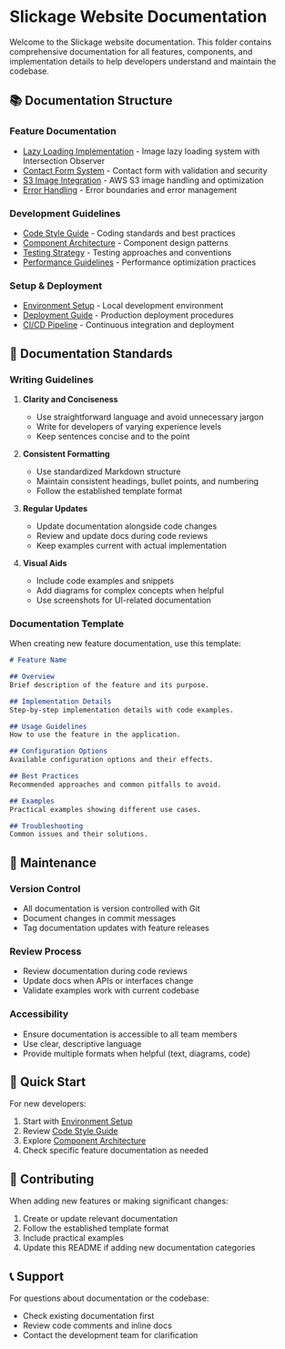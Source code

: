 # Slickage Website Documentation

Welcome to the Slickage website documentation. This folder contains comprehensive documentation for all features, components, and implementation details to help developers understand and maintain the codebase.

## 📚 Documentation Structure

### Feature Documentation
- [Lazy Loading Implementation](./features/lazy-loading.md) - Image lazy loading system with Intersection Observer
- [Contact Form System](./features/contact-form.md) - Contact form with validation and security
- [S3 Image Integration](./features/s3-images.md) - AWS S3 image handling and optimization
- [Error Handling](./features/error-handling.md) - Error boundaries and error management

### Development Guidelines
- [Code Style Guide](./guidelines/code-style.md) - Coding standards and best practices
- [Component Architecture](./guidelines/component-architecture.md) - Component design patterns
- [Testing Strategy](./guidelines/testing.md) - Testing approaches and conventions
- [Performance Guidelines](./guidelines/performance.md) - Performance optimization practices

### Setup & Deployment
- [Environment Setup](./setup/environment.md) - Local development environment
- [Deployment Guide](./setup/deployment.md) - Production deployment procedures
- [CI/CD Pipeline](./setup/ci-cd.md) - Continuous integration and deployment

## 📝 Documentation Standards

### Writing Guidelines

1. **Clarity and Conciseness**
   - Use straightforward language and avoid unnecessary jargon
   - Write for developers of varying experience levels
   - Keep sentences concise and to the point

2. **Consistent Formatting**
   - Use standardized Markdown structure
   - Maintain consistent headings, bullet points, and numbering
   - Follow the established template format

3. **Regular Updates**
   - Update documentation alongside code changes
   - Review and update docs during code reviews
   - Keep examples current with actual implementation

4. **Visual Aids**
   - Include code examples and snippets
   - Add diagrams for complex concepts when helpful
   - Use screenshots for UI-related documentation

### Documentation Template

When creating new feature documentation, use this template:

```markdown
# Feature Name

## Overview
Brief description of the feature and its purpose.

## Implementation Details
Step-by-step implementation details with code examples.

## Usage Guidelines
How to use the feature in the application.

## Configuration Options
Available configuration options and their effects.

## Best Practices
Recommended approaches and common pitfalls to avoid.

## Examples
Practical examples showing different use cases.

## Troubleshooting
Common issues and their solutions.
```

## 🔄 Maintenance

### Version Control
- All documentation is version controlled with Git
- Document changes in commit messages
- Tag documentation updates with feature releases

### Review Process
- Review documentation during code reviews
- Update docs when APIs or interfaces change
- Validate examples work with current codebase

### Accessibility
- Ensure documentation is accessible to all team members
- Use clear, descriptive language
- Provide multiple formats when helpful (text, diagrams, code)

## 📖 Quick Start

For new developers:

1. Start with [Environment Setup](./setup/environment.md)
2. Review [Code Style Guide](./guidelines/code-style.md)
3. Explore [Component Architecture](./guidelines/component-architecture.md)
4. Check specific feature documentation as needed

## 🤝 Contributing

When adding new features or making significant changes:

1. Create or update relevant documentation
2. Follow the established template format
3. Include practical examples
4. Update this README if adding new documentation categories

## 📞 Support

For questions about documentation or the codebase:
- Check existing documentation first
- Review code comments and inline docs
- Contact the development team for clarification
